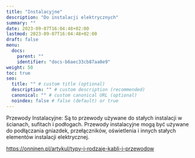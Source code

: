 ```yaml
---
title: "Instalacyjne"
description: "Do instalacji elektrycznych"
summary: ""
date: 2023-09-07T16:04:48+02:00
lastmod: 2023-09-07T16:04:48+02:00
draft: false
menu:
  docs:
    parent: ""
    identifier: "docs-b6aec33cb87aa0e9"
weight: 50
toc: true
seo:
  title: "" # custom title (optional)
  description: "" # custom description (recommended)
  canonical: "" # custom canonical URL (optional)
  noindex: false # false (default) or true
---
```


Przewody Instalacyjne: Są to przewody używane do stałych instalacji w ścianach, sufitach i podłogach. Przewody instalacyjne mogą być używane do podłączania gniazdek, przełączników, oświetlenia i innych stałych elementów instalacji elektrycznej.

https://onninen.pl/artykul/typy-i-rodzaje-kabli-i-przewodow
